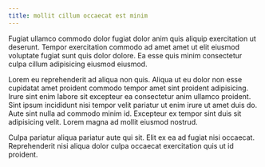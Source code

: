 ```yaml
---
title: mollit cillum occaecat est minim
---
```


Fugiat ullamco commodo dolor fugiat dolor anim quis aliquip exercitation ut deserunt. Tempor exercitation commodo ad amet amet ut elit eiusmod voluptate fugiat sunt quis dolor dolore. Ea esse quis minim consectetur culpa cillum adipisicing eiusmod eiusmod.

Lorem eu reprehenderit ad aliqua non quis. Aliqua ut eu dolor non esse cupidatat amet proident commodo tempor amet sint proident adipisicing. Irure sint enim labore sit excepteur ea consectetur anim ullamco proident. Sint ipsum incididunt nisi tempor velit pariatur ut enim irure ut amet duis do. Aute sint nulla ad commodo minim id. Excepteur ex tempor sint duis sit adipisicing velit. Lorem magna ad mollit eiusmod nostrud.

Culpa pariatur aliqua pariatur aute qui sit. Elit ex ea ad fugiat nisi occaecat. Reprehenderit nisi aliqua dolor culpa occaecat exercitation quis ut id proident.